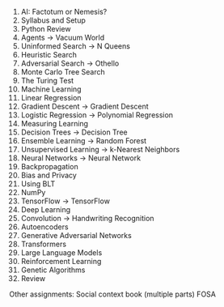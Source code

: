 1. AI: Factotum or Nemesis?
2. Syllabus and Setup
3. Python Review
4. Agents -> Vacuum World
5. Uninformed Search -> N Queens
6. Heuristic Search
7. Adversarial Search -> Othello
8. Monte Carlo Tree Search
9. The Turing Test
10. Machine Learning
11. Linear Regression
12. Gradient Descent -> Gradient Descent
13. Logistic Regression -> Polynomial Regression
14. Measuring Learning
15. Decision Trees -> Decision Tree
16. Ensemble Learning -> Random Forest
17. Unsupervised Learning -> k-Nearest Neighbors
18. Neural Networks -> Neural Network
19. Backpropagation
20. Bias and Privacy
21. Using BLT
22. NumPy
23. TensorFlow -> TensorFlow
24. Deep Learning
25. Convolution -> Handwriting Recognition
26. Autoencoders
27. Generative Adversarial Networks
28. Transformers
29. Large Language Models
30. Reinforcement Learning
31. Genetic Algorithms
32. Review

Other assignments:
Social context book (multiple parts)
FOSA
